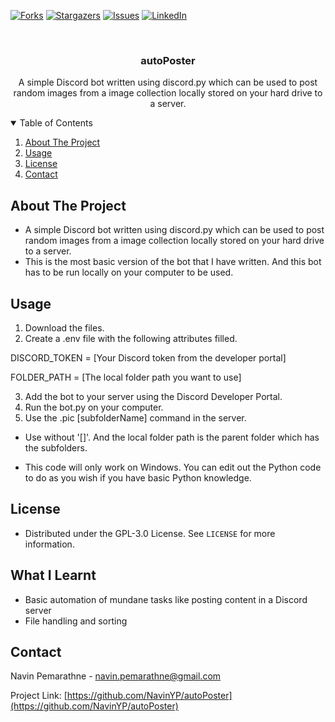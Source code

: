 [![Forks][forks-shield]][forks-url]
[![Stargazers][stars-shield]][stars-url]
[![Issues][issues-shield]][issues-url]
[![LinkedIn][linkedin-shield]][linkedin-url]

<!-- PROJECT LOGO -->
<br />
<p align="center">
  <h3 align="center">autoPoster</h3>

  <p align="center">
    A simple Discord bot written using discord.py which can be used to post random images from a image collection locally stored on your hard drive to a server.
  </p>
</p>



<!-- TABLE OF CONTENTS -->
<details open="open">
  <summary>Table of Contents</summary>
  <ol>
    <li>
      <a href="#about-the-project">About The Project</a>
    </li>
    <li><a href="#usage">Usage</a></li>
    <li><a href="#license">License</a></li>
    <li><a href="#contact">Contact</a></li>
  </ol>
</details>



<!-- ABOUT THE PROJECT -->
## About The Project

- A simple Discord bot written using discord.py which can be used to post random images from a image collection locally stored on your hard drive to a server.
- This is the most basic version of the bot that I have written. And this bot has to be run locally on your computer to be used.

<!-- USAGE EXAMPLES -->
## Usage

1. Download the files.
2. Create a .env file with the following attributes filled.

  DISCORD_TOKEN = [Your Discord token from the developer portal]
  
  FOLDER_PATH = [The local folder path you want to use] 
  
3. Add the bot to your server using the Discord Developer Portal.
4. Run the bot.py on your computer.
5. Use the .pic [subfolderName] command in the server.
  
- Use without '[]'. And the local folder path is the parent folder which has the subfolders.

- This code will only work on Windows. You can edit out the Python code to do as you wish if you have basic Python knowledge.


<!-- LICENSE -->
## License

- Distributed under the GPL-3.0 License. See `LICENSE` for more information.

<!-- WHAT I LEARNT -->
## What I Learnt

- Basic automation of mundane tasks like posting content in a Discord server
- File handling and sorting

<!-- CONTACT -->
## Contact

Navin Pemarathne - navin.pemarathne@gmail.com

Project Link: [https://github.com/NavinYP/autoPoster](https://github.com/NavinYP/autoPoster)



<!-- MARKDOWN LINKS & IMAGES -->
<!-- https://www.markdownguide.org/basic-syntax/#reference-style-links -->
[contributors-shield]: https://img.shields.io/github/contributors/NavinYP/autoPoster.svg?style=for-the-badge
[contributors-url]: https://github.com/NavinYP/autoPoster/graphs/contributors
[forks-shield]: https://img.shields.io/github/forks/NavinYP/autoPoster.svg?style=for-the-badge
[forks-url]: https://github.com/othneildrew/NavinYP/autoPoster/network/members
[stars-shield]: https://img.shields.io/github/stars/NavinYP/autoPoster.svg?style=for-the-badge
[stars-url]: https://github.com/othneildrew/NavinYP/autoPoster/stargazers
[issues-shield]: https://img.shields.io/github/issues/NavinYP/autoPoster.svg?style=for-the-badge
[issues-url]: https://github.com/NavinYP/autoPoster/issues
[license-shield]: https://img.shields.io/github/license/NavinYP/autoPoster.svg?style=for-the-badge
[license-url]: https://github.com/NavinYP/autoPoster/master/LICENSE.txt
[linkedin-shield]: https://img.shields.io/badge/-LinkedIn-black.svg?style=for-the-badge&logo=linkedin&colorB=555
[linkedin-url]: https://www.linkedin.com/in/navin-pemarathne/
[product-screenshot]: images/screenshot.png
